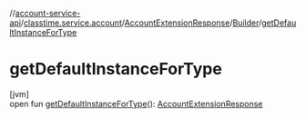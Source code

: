 //[account-service-api](../../../../index.md)/[classtime.service.account](../../index.md)/[AccountExtensionResponse](../index.md)/[Builder](index.md)/[getDefaultInstanceForType](get-default-instance-for-type.md)

# getDefaultInstanceForType

[jvm]\
open fun [getDefaultInstanceForType](get-default-instance-for-type.md)(): [AccountExtensionResponse](../index.md)
